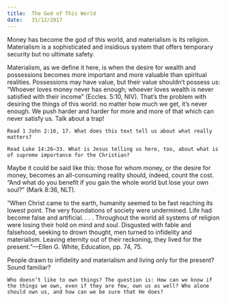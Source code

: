 ```yaml
---
title:  The God of This World
date:   31/12/2017
---
```


Money has become the god of this world, and materialism is its religion. Materialism is a sophisticated and insidious system that offers temporary security but no ultimate safety. 

Materialism, as we define it here, is when the desire for wealth and possessions becomes more important and more valuable than spiritual realities. Possessions may have value, but their value shouldn’t possess us: “Whoever loves money never has enough; whoever loves wealth is never satisfied with their income” (Eccles. 5:10, NIV). That’s the problem with desiring the things of this world: no matter how much we get, it’s never enough. We push harder and harder for more and more of that which can never satisfy us. Talk about a trap!

`Read 1 John 2:16, 17. What does this text tell us about what really matters?`

`Read Luke 14:26–33. What is Jesus telling us here, too, about what is of supreme importance for the Christian?`

Maybe it could be said like this: those for whom money, or the desire for money, becomes an all-consuming reality should, indeed, count the cost. “And what do you benefit if you gain the whole world but lose your own soul?” (Mark 8:36, NLT).

“When Christ came to the earth, humanity seemed to be fast reaching its lowest point. The very foundations of society were undermined. Life had become false and artificial. . . . Throughout the world all systems of religion were losing their hold on mind and soul. Disgusted with fable and falsehood, seeking to drown thought, men turned to infidelity and materialism. Leaving eternity out of their reckoning, they lived for the present.”—Ellen G. White, Education, pp. 74, 75.

People drawn to infidelity and materialism and living only for the present? Sound familiar?

`Who doesn’t like to own things? The question is: How can we know if the things we own, even if they are few, own us as well? Who alone should own us, and how can we be sure that He does?`